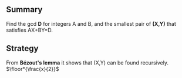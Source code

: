 ## Summary  
Find the gcd **D** for integers A and B, and the smallest pair of **(X,Y)** that satisfies AX+BY=D.  

## Strategy  
From **Bézout's lemma** it shows that (X,Y) can be found recursively.  
$\floor*{\frac{x}{2}}$